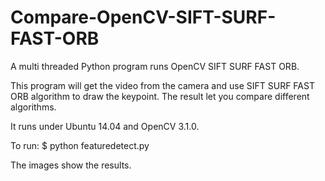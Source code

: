# Compare-OpenCV-SIFT-SURF-FAST-ORB
A multi threaded Python program runs OpenCV SIFT SURF FAST ORB.

This program will get the video from the camera and use SIFT SURF FAST ORB algorithm to draw the keypoint.
The result let you compare different algorithms.

It runs under Ubuntu 14.04 and OpenCV 3.1.0.

To run:
$ python featuredetect.py

The images show the results.
